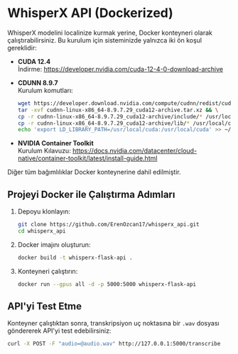# WhisperX API (Dockerized)

WhisperX modelini localinize kurmak yerine, Docker konteyneri olarak çalıştırabilirsiniz. Bu kurulum için sisteminizde yalnızca iki ön koşul gereklidir:

- **CUDA 12.4**  
  İndirme: https://developer.nvidia.com/cuda-12-4-0-download-archive
  
- **CDUNN 8.9.7** \
  Kurulum komutları:
    ```bash
    wget https://developer.download.nvidia.com/compute/cudnn/redist/cudnn/linux-x86_64/cudnn-linux-x86_64-8.9.7.29_cuda12-archive.tar.xz && \
    tar -xvf cudnn-linux-x86_64-8.9.7.29_cuda12-archive.tar.xz && \
    cp -r cudnn-linux-x86_64-8.9.7.29_cuda12-archive/include/* /usr/local/cuda/include && \
    cp -r cudnn-linux-x86_64-8.9.7.29_cuda12-archive/lib/* /usr/local/cuda/lib64 && \
    echo 'export LD_LIBRARY_PATH=/usr/local/cuda:/usr/local/cuda' >> ~/.bashrc
    ```
  
- **NVIDIA Container Toolkit**  
  Kurulum Kılavuzu: https://docs.nvidia.com/datacenter/cloud-native/container-toolkit/latest/install-guide.html

Diğer tüm bağımlılıklar Docker konteynerine dahil edilmiştir.

## Projeyi Docker ile Çalıştırma Adımları

1. Depoyu klonlayın:
    ```bash
    git clone https://github.com/ErenOzcan17/whisperx_api.git
    cd whisperx_api
    ```

2. Docker imajını oluşturun:
    ```bash
    docker build -t whisperx-flask-api .
    ```

3. Konteyneri çalıştırın:
    ```bash
    docker run --gpus all -d -p 5000:5000 whisperx-flask-api
    ```

## API'yi Test Etme

Konteyner çalıştıktan sonra, transkripsiyon uç noktasına bir `.wav` dosyası göndererek API'yi test edebilirsiniz:

```bash
curl -X POST -F "audio=@audio.wav" http://127.0.0.1:5000/transcribe
